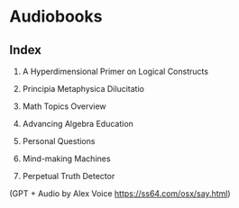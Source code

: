 # Audiobooks


## Index

1. A Hyperdimensional Primer on Logical Constructs

2. Principia Metaphysica Dilucitatio

3. Math Topics Overview

4. Advancing Algebra Education

5. Personal Questions

6. Mind-making Machines

7. Perpetual Truth Detector

(GPT + Audio by Alex Voice https://ss64.com/osx/say.html)
